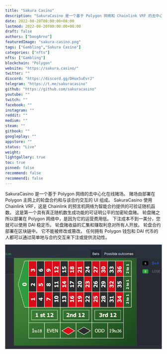 ```yaml
---
title: "Sakura Casino"
description: "SakuraCasino 是一个基于 Polygon 网络和 Chainlink VRF 的去中心化在线赌场."
date: 2022-08-20T00:00:00+08:00
lastmod: 2022-08-20T00:00:00+08:00
draft: false
authors: ["boogArno"]
featuredImage: "sakura-casino.png"
tags: ["Gambling","Sakura Casino"]
categories: ["nfts"]
nfts: ["Gambling"]
blockchain: "Polygon"
website: "https://sakura.casino/"
twitter: ""
discord: "https://discord.gg/DHux5uEvrJ"
telegram: "https://t.me/sakuracasino"
github: "https://github.com/sakuracasino"
youtube: ""
twitch: ""
facebook: ""
instagram: ""
reddit: ""
medium: ""
steam: ""
gitbook: ""
googleplay: ""
appstore: ""
status: "Live"
weight: 
lightgallery: true
toc: true
pinned: false
recommend: false
recommend1: false
---
```

SakuraCasino 是一个基于 Polygon 网络的去中心化在线赌场。 赌场由部署在 Polygon 主网上的轮盘合约和与该合约交互的 UI 组成。
SakuraCasino 使用 Chainlink VRF，这是 Chainlink 的预言机网络为智能合约提供的可验证随机函数。 这是第一个具有真正随机数生成功能的可证明公平的加密轮盘赌。
轮盘赌之所以部署在 Polygon 网络中，是因为它的运营费用低。 下注成本不到一美分，您就可以使用 DAI 稳定币。
轮盘赌收益的汇集和赚取利息对所有人开放。
轮盘合约部署在区块链中。 它不能被修改或篡改。 任何拥有 Polygon 钱包和 DAI 代币的人都可以通过简单地与合约交互来下注或提供流动性。

![sakuracasino-dapp-gambling-matic-image1_cd0d3f365beae2234bf26e6f0638aa42](sakuracasino-dapp-gambling-matic-image1_cd0d3f365beae2234bf26e6f0638aa42.png)